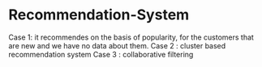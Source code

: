 # Recommendation-System
Case 1: it recommendes on the basis of popularity, for the customers that are new and we have no data about them. 
Case 2 : cluster based recommendation system
Case 3 : collaborative filtering
